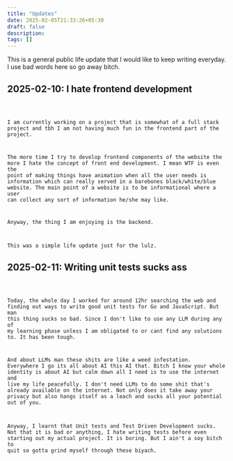```yaml
---
title: "Updates"
date: 2025-02-05T21:33:26+05:30
draft: false
description: 
tags: []
---
```

<div class='dsclmr'>This is a general public life update that I would like to keep writing everyday. I use bad words here so go away bitch.</div>

## 2025-02-10: I hate frontend development  

<code>

I am currently working on a project that is somewhat of a full stack project and tbh I am not having much fun in the frontend part of the project.  

The more time I try to develop frontend components of the website the more I hate the concept of front end development. I mean WTF is even the point of making things have animation when all the user needs is information which can really served in a barebones black/white/blue website. The main point of a website is to be informational where a user can collect any sort of information he/she may like.  

Anyway, the thing I am enjoying is the backend.

This was a simple life update just for the lulz.
</code>

## 2025-02-11: Writing unit tests sucks ass

<code>

Today, the whole day I worked for around 12hr searching the web and finding out ways to write good unit tests for Go and JavaScript. But man this thing sucks so bad. Since I don't like to use any LLM during any of my learning phase unless I am obligated to or cant find any solutions to. It has been tough. 

And about LLMs man these shits are like a weed infestation. Everywhere I go its all about AI this AI that. Bitch I know your whole identity is about AI but calm down all I need is to use the internet and live my life peacefully. I don't need LLMs to do some shit that's already available on the internet. Not only does it take away your privacy but also hangs itself as a leach and sucks all your potential out of you.

Anyway, I learnt that Unit tests and Test Driven Development sucks. Not that it is bad or anything, I hate writing tests before even starting out my actual project. It is boring. But I ain't a soy bitch to quit so gotta grind myself through these biyach.
</code>
